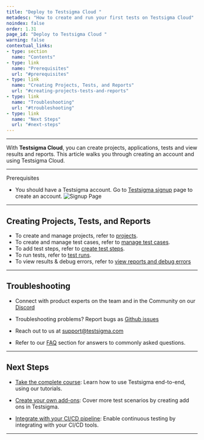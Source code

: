 ```yaml
---
title: "Deploy to Testsigma Cloud "
metadesc: "How to create and run your first tests on Testsigma Cloud"
noindex: false
order: 1.31  
page_id: "Deploy to Testsigma Cloud "
warning: false
contextual_links:
- type: section
  name: "Contents"
- type: link
  name: "Prerequisites"
  url: "#prerequisites"
- type: link
  name: "Creating Projects, Tests, and Reports"
  url: "#creating-projects-tests-and-reports"
- type: link
  name: "Troubleshooting"
  url: "#troubleshooting"
- type: link
  name: "Next Steps"
  url: "#next-steps"
---
```


---

With **Testsigma Cloud**, you can create projects, applications, tests and view results and reports. This article walks you through creating an account and using Testsigma Cloud. 

---

<p id="prerequisites">Prerequisites</p>

- You should have a Testsigma account. Go to [Testsigma signup](https://testsigma.com/signup) page to create an account.
  ![Signup Page](https://s3.amazonaws.com/static-docs.testsigma.com/new_images/projects/applications/tssupage.png)

---

## **Creating Projects, Tests, and Reports**

- To create and manage projects, refer to [projects](https://testsigma.com/docs/projects/overview/).
- To create and manage test cases, refer to [manage test cases](https://testsigma.com/docs/test-cases/manage/add-edit-delete/).
- To add test steps, refer to [create test steps](https://testsigma.com/docs/test-cases/create-steps/).
- To run tests, refer to [test runs](https://testsigma.com/docs/runs/adhoc-runs/).
- To view results & debug errors, refer to [view reports and debug errors](https://docs.testsigma.com/images/testsigma-cloud/view-results-and-debug-errors.png)

---

## **Troubleshooting**

- Connect with product experts on the team and in the Community on our [Discord](https://discord.com/invite/5caWS7R6QX/)

- Troubleshooting problems? Report bugs as [Github issues](https://github.com/testsigmahq/testsigma/discussions)

- Reach out to us at [support@testsigma.com](mailto:support@testsigma.com)

- Refer to our [FAQ](https://testsigma.com/docs/getting-started/faqs/) section for answers to commonly asked questions.

---

## **Next Steps**

- [Take the complete course](https://testsigma.com/tutorials/): Learn how to use Testsigma end-to-end, using our tutorials. 

- [Create your own add-ons](https://testsigma.com/docs/addons/what-is-an-addon/): Cover more test scenarios by creating add ons in Testsigma.

- [Integrate with your CI/CD pipeline](https://testsigma.com/docs/continuous-integration/jenkins/): Enable continuous testing by integrating with your CI/CD tools. 

---